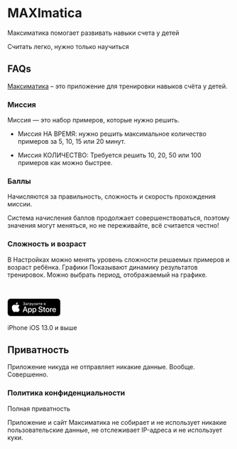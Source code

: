 # MAXImatica

Максиматика помогает развивать навыки счета у детей

Считать легко, нужно только научиться

## FAQs

[Максиматика](https://apps.apple.com/ru/app/maximatica/id1485207162?l=en) – это приложение для тренировки навыков счёта у детей.

### Миссия

Миссия — это набор примеров, которые нужно решить.

- Миссия НА ВРЕМЯ: нужно решить максимальное количество примеров за 5, 10, 15 или 20 минут.

- Миссия КОЛИЧЕСТВО: Требуется решить 10, 20, 50 или 100 примеров как можно быстрее.

### Баллы

Начисляются за правильность, сложность и скорость прохождения миссии.

Система начисления баллов продолжает совершенствоваться, поэтому значения могут меняться, но не переживайте, всё считается честно!

### Сложность и возраст

В Настройках можно менять уровень сложности решаемых примеров и возраст ребёнка.
Графики
Показывают динамику результатов тренировок. Можно выбрать период, отображаемый на графике.

<br/>

[![Download on the App Store Badge RU](./images/Download_on_the_App_Store_Badge_RU_RGB_blk_100317.png)](https://apps.apple.com/ru/app/maximatica/id1485207162?l=en)

iPhone
iOS 13.0 и выше

## Приватность

Приложение никуда не отправляет никакие данные. Вообще. Совершенно.

### Политика конфиденциальности

Полная приватность

Приложение и сайт Максиматика не собирает и не использует никакие пользовательские данные, не отслеживает IP-адреса и не использует куки.
